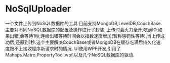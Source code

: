 # NoSqlUploader
一个文件上传到NoSQL数据库的工具
目前支持MongoDB,LevelDB,CouchBase.
主要对不同NoSQL数据库的配置及操作进行了封装.
上传时会火力全开,吃满IO,如果出错,会等待1秒,连续出错等待时间会以指数速度增加(暂称惩罚性等待),当上传成功后,还原到1秒.这个主要解决CouchBase或者MongoDB在缓存吃满后持久化速度跟不上接收程序新请求时的情况.
UI使用WPF开发,引用了Mahaps.Matro,PropertyTool.wpf,以及几个NoSQL数据库的驱动.
